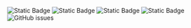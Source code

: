 ![Static Badge](https://img.shields.io/badge/blacklists-60-000000) ![Static Badge](https://img.shields.io/badge/blacklisted-2687055-cc0000) ![Static Badge](https://img.shields.io/badge/whitelisted-2245-00CC00) ![Static Badge](https://img.shields.io/badge/streaming_blacklist-28107-000000) ![GitHub issues](https://img.shields.io/github/issues/fabriziosalmi/blacklists)
